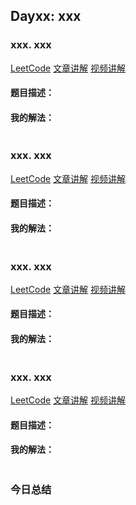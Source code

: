 ## Dayxx: xxx

### xxx. xxx
[LeetCode]()  [文章讲解]()  [视频讲解]()

#### 题目描述：



#### 我的解法：

```C++

```

### xxx. xxx
[LeetCode]()  [文章讲解]()  [视频讲解]()

#### 题目描述：



#### 我的解法：

```C++

```

### xxx. xxx
[LeetCode]()  [文章讲解]()  [视频讲解]()

#### 题目描述：



#### 我的解法：

```C++

```

### xxx. xxx
[LeetCode]()  [文章讲解]()  [视频讲解]()

#### 题目描述：



#### 我的解法：

```C++

```
### 今日总结


